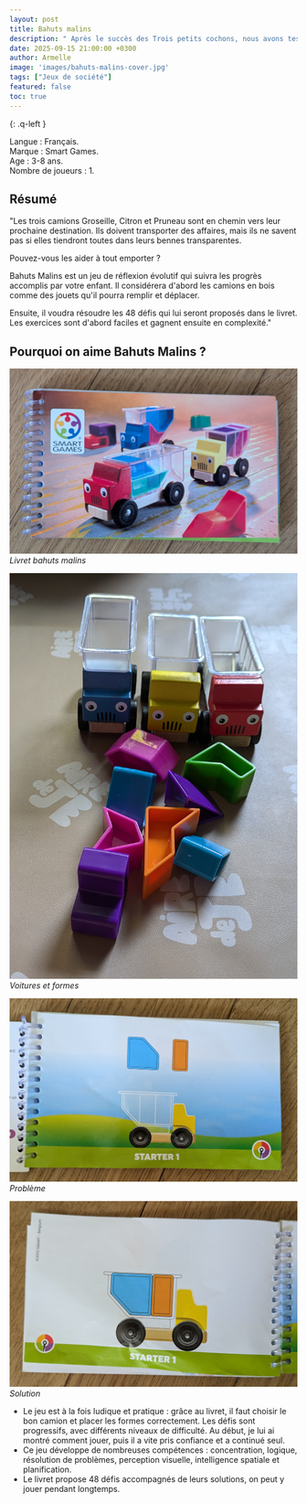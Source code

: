 ```yaml
---
layout: post
title: Bahuts malins
description: " Après le succès des Trois petits cochons, nous avons testé Bahuts malins : un jeu malin et plein de défis que mon fils a tout de suite adopté."
date: 2025-09-15 21:00:00 +0300
author: Armelle
image: 'images/bahuts-malins-cover.jpg'
tags: ["Jeux de société"]
featured: false
toc: true
---
```


{: .q-left }

Langue : Français.           
Marque : Smart Games.      
Age : 3-8 ans.        
Nombre de joueurs : 1.

## Résumé

"Les trois camions Groseille, Citron et Pruneau sont en chemin vers leur prochaine destination. Ils doivent transporter des affaires, mais ils ne savent pas si elles tiendront toutes dans leurs bennes transparentes.

Pouvez-vous les aider à tout emporter ?

Bahuts Malins est un jeu de réflexion évolutif qui suivra les progrès accomplis par votre enfant. Il considérera d'abord les camions en bois comme des jouets qu'il pourra remplir et déplacer.

Ensuite, il voudra résoudre les 48 défis qui lui seront proposés dans le livret. Les exercices sont d'abord faciles et gagnent ensuite en complexité."

## Pourquoi on aime Bahuts Malins ? 

![Livret bahuts malins](images/bahuts-malins-livret.jpg)
*Livret bahuts malins*

![Voitures et formes](images/bahuts-malins-voitures-et-formes.jpg)
*Voitures et formes*

![Problème](images/bahuts-malins-starter1-problem.jpg)
*Problème*

![Solution](images/bahuts-malins-starter1-solution.jpg)
*Solution*

- Le jeu est à la fois ludique et pratique : grâce au livret, il faut choisir le bon camion et placer les formes correctement. Les défis sont progressifs, avec différents niveaux de difficulté. Au début, je lui ai montré comment jouer, puis il a vite pris confiance et a continué seul.
- Ce jeu développe de nombreuses compétences : concentration, logique, résolution de problèmes, perception visuelle, intelligence spatiale et planification.
- Le livret propose 48 défis accompagnés de leurs solutions, on peut y jouer pendant longtemps.